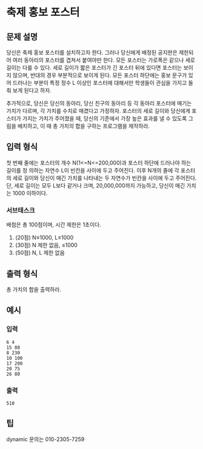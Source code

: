 # 축제 홍보 포스터
## 문제 설명

 당신은 축제 홍보 포스터를 설치하고자 한다. 그러나 당신에게 배정된 공지판은 제한되어 여러 동아리의 포스터를 겹쳐서 붙여야만 한다. 모든 포스터는 가로폭은 같으나 세로 길이는 다를 수 있다. 세로 길이가 짧은 포스터가 긴 포스터 뒤에 있다면 포스터는 보이지 않으며, 반대의 경우 부분적으로 보이게 된다. 모든 포스터 하단에는 홍보 문구가 있어 드러나는 부분이 특정 정수 L 이상인 포스터에 대해서만 학생들이 관심을 가지고 들춰 보게 된다고 하자. 
 
 추가적으로, 당신은 당신의 동아리, 당신 친구의 동아리 등 각 동아리 포스터에 매기는 가치가 다르며, 각 가치를 수치로 매겼다고 가정하자. 포스터의 세로 길이와 당신에게 포스터가 가지는 가치가 주어졌을 때, 당신의 기준에서 가장 높은 효과를 낼 수 있도록 그림을 배치하고, 이 때 총 가치의 합을 구하는 프로그램을 제작하라. 

## 입력 형식

첫 번째 줄에는 포스터의 개수 N(1<=N<=200,000)과 포스터 하단에 드러나야 하는 길이를 정 의하는 자연수 L이 빈칸을 사이에 두고 주어진다. 이후 N개의 줄에 각 포스터의 세로 길이와 당신이 매긴 가치를 나타내는 두 자연수가 빈칸을 사이에 두고 주어진다. 단, 세로 길이는 모두 L보다 같거나 크며, 20,000,000까지 가능하고, 당신이 매긴 가치는 1000 이하이다. 

### 서브태스크

배첨은 총 100점이며, 시간 제한은 1초이다.
1. (20점) N≤1000, L≤1000
2. (30점) N 제한 없음, ≤1000
3. (50점) N, L 제한 없음

## 출력 형식

총 가치의 합을 출력하라.

## 예시
### 입력
````
6 4
15 80
8 230
10 100
17 200
20 75
26 80
````
### 출력
````
510
````

## 팁
dynamic
문의는 010-2305-7259
